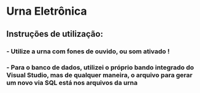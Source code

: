 

# Urna Eletrônica

## Instruções de utilização:

### - Utilize a urna com fones de ouvido, ou som ativado !
### - Para o banco de dados, utilizei o próprio bando integrado do Visual Studio, mas de qualquer maneira, o arquivo para gerar um novo via SQL está nos arquivos da urna




